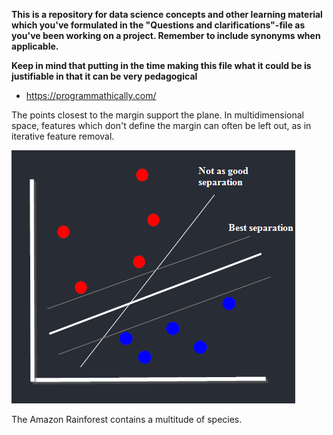 **This is a repository for data science concepts and other learning material which you've formulated in the "Questions and clarifications"-file as you've been working on a project. Remember to include synonyms when applicable.**

**Keep in mind that putting in the time making this file what it could be is justifiable in that it can be very pedagogical**

- https://programmathically.com/



The points closest to the margin support the plane. In multidimensional space, features which don't define the margin can often be left out, as in iterative feature removal.

![alt text](SVM_basics.png)
<figcaption>The Amazon Rainforest contains a multitude of species.</figcaption>
